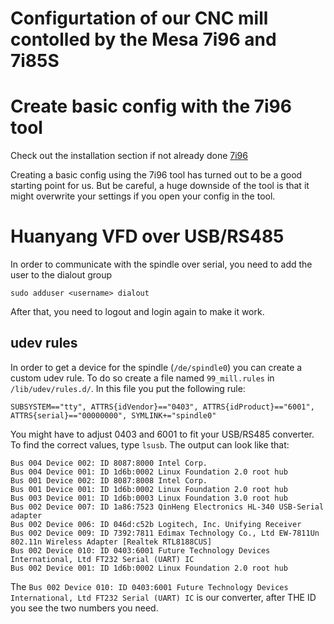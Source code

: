 # Configurtation of our CNC mill contolled by the Mesa 7i96 and 7i85S

# Create basic config with the 7i96 tool

Check out the installation section if not already done [7i96](installation.md#7i96-configuration-tool)

Creating a basic config using the 7i96 tool has turned out to be a good starting point for us.
But be careful, a huge downside of the tool is that it might overwrite your settings if you open your config in the tool.

# Huanyang VFD over USB/RS485

In order to communicate with the spindle over serial, you need to add the user to the dialout group

`sudo adduser <username> dialout`
  
After that, you need to logout and login again to make it work.

## udev rules

In order to get a device for the spindle (`/de/spindle0`) you can create a custom udev rule.
To do so create a file named `99_mill.rules` in `/lib/udev/rules.d/`.
In this file you put the following rule:

```
SUBSYSTEM=="tty", ATTRS{idVendor}=="0403", ATTRS{idProduct}=="6001", ATTRS{serial}=="00000000", SYMLINK+="spindle0"
```

You might have to adjust 0403 and 6001 to fit your USB/RS485 converter. To find the correct values, type `lsusb`.
The output can look like that:

```
Bus 004 Device 002: ID 8087:8000 Intel Corp. 
Bus 004 Device 001: ID 1d6b:0002 Linux Foundation 2.0 root hub
Bus 001 Device 002: ID 8087:8008 Intel Corp. 
Bus 001 Device 001: ID 1d6b:0002 Linux Foundation 2.0 root hub
Bus 003 Device 001: ID 1d6b:0003 Linux Foundation 3.0 root hub
Bus 002 Device 007: ID 1a86:7523 QinHeng Electronics HL-340 USB-Serial adapter
Bus 002 Device 006: ID 046d:c52b Logitech, Inc. Unifying Receiver
Bus 002 Device 009: ID 7392:7811 Edimax Technology Co., Ltd EW-7811Un 802.11n Wireless Adapter [Realtek RTL8188CUS]
Bus 002 Device 010: ID 0403:6001 Future Technology Devices International, Ltd FT232 Serial (UART) IC
Bus 002 Device 001: ID 1d6b:0002 Linux Foundation 2.0 root hub
```

The `Bus 002 Device 010: ID 0403:6001 Future Technology Devices International, Ltd FT232 Serial (UART) IC` is our converter, after THE ID you see the two numbers you need.
